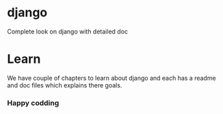 # django
Complete look on django with detailed doc

# Learn
We have couple of chapters to learn about django and each has a readme and doc files which explains there goals.

### Happy codding 